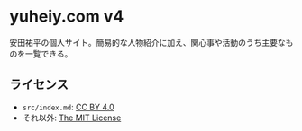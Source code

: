 # yuheiy.com v4

安田祐平の個人サイト。簡易的な人物紹介に加え、関心事や活動のうち主要なものを一覧できる。

## ライセンス

- `src/index.md`: [CC BY 4.0](https://creativecommons.org/licenses/by/4.0/)
- それ以外: [The MIT License](https://opensource.org/licenses/MIT)
